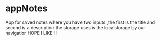 # appNotes
App for saved notes where you have two inputs ,the first is the title and second is a description 
the storage uses is the localstorage by our navigatior 
HOPE I LIKE !!

